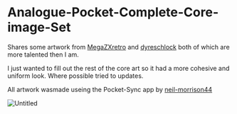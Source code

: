 # Analogue-Pocket-Complete-Core-image-Set
Shares some artwork from  <a href="https://github.com/MegaZXretro/Analogue-Pocket-Custom-Platform-Art" target="MegaZXretro">MegaZXretro</a> and <a href="https://github.com/dyreschlock/pocket-platform-images" target="dyreschlock">dyreschlock</a> both of which are more talented then I am. 

I just wanted to fill out the rest of the core art so it had a more cohesive and uniform look. Where possible tried to updates. 

All artwork wasmade useing the Pocket-Sync app by <a href="https://github.com/neil-morrison44/pocket-sync" target="neil-morrison44">neil-morrison44</a>

![Untitled](https://user-images.githubusercontent.com/118319530/205410551-7069df33-6755-402c-8ab5-16f782ac82ef.gif)


